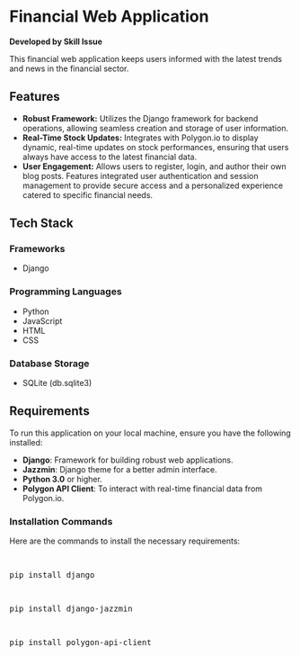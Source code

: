 <!DOCTYPE html>
<html lang="en">
<head>
    <meta charset="UTF-8">
    <meta name="viewport" content="width=device-width, initial-scale=1.0">
    
</head>
<body>
    <h1>Financial Web Application</h1>
    <p><strong>Developed by Skill Issue</strong></p>
    


  <p>This financial web application keeps users informed with the latest trends and news in the financial sector.</p>
    <h2>Features</h2>
    <ul>
        <li><strong>Robust Framework:</strong> Utilizes the Django framework for backend operations, allowing seamless creation and storage of user information.</li>
        <li><strong>Real-Time Stock Updates:</strong> Integrates with Polygon.io to display dynamic, real-time updates on stock performances, ensuring that users always have access to the latest financial data.</li>
        <li><strong>User Engagement:</strong> Allows users to register, login, and author their own blog posts. Features integrated user authentication and session management to provide secure access and a personalized experience catered to specific financial needs.</li>
    </ul>

  <h2>Tech Stack</h2>
    <h3>Frameworks</h3>
    <ul>
        <li>Django</li>
    </ul>
    <h3>Programming Languages</h3>
    <ul>
        <li>Python</li>
        <li>JavaScript</li>
        <li>HTML</li>
        <li>CSS</li>
    </ul>
    <h3>Database Storage</h3>
    <ul>
        <li>SQLite (db.sqlite3)</li>
    </ul>

  <h2>Requirements</h2>
    <p>To run this application on your local machine, ensure you have the following installed:</p>
    <ul>
        <li><strong>Django</strong>: Framework for building robust web applications.</li>
        <li><strong>Jazzmin</strong>: Django theme for a better admin interface.</li>
        <li><strong>Python 3.0</strong> or higher.</li>
        <li><strong>Polygon API Client</strong>: To interact with real-time financial data from Polygon.io.</li>
    </ul>

  <h3>Installation Commands</h3>
    <p>Here are the commands to install the necessary requirements:</p>
    <pre>
        
  pip install django

  pip install django-jazzmin
  
  pip install polygon-api-client
    </pre>

</body>
</html>
